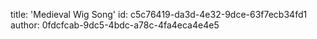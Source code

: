 title: 'Medieval Wig Song'
id: c5c76419-da3d-4e32-9dce-63f7ecb34fd1
author: 0fdcfcab-9dc5-4bdc-a78c-4fa4eca4e4e5
